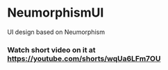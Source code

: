 # NeumorphismUI
UI design based on Neumorphism

### Watch short video on it at https://youtube.com/shorts/wqUa6LFm7OU
